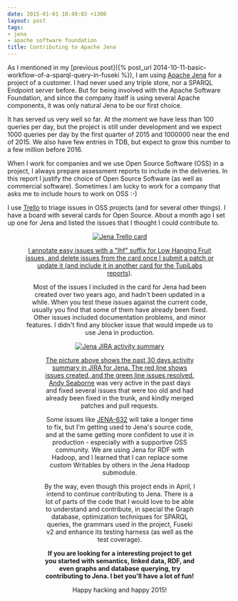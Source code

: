 ```yaml
---
date: 2015-01-01 18:49:03 +1300
layout: post
tags:
- jena
- apache software foundation
title: Contributing to Apache Jena
---
```


As I mentioned in my [previous post]({% post_url 2014-10-11-basic-workflow-of-a-sparql-query-in-fuseki %}), 
I am using [Apache Jena](http://jena.apache.org) for a project of a customer. I had never used 
any triple store, nor a SPARQL Endpoint server before. But for being involved with the Apache 
Software Foundation, and since the company itself is using several Apache components, it was only 
natural Jena to be our first choice.

It has served us very well so far. At the moment we have less than 100 queries per day, but the 
project is still under development and we expect 1000 queries per day by the first quarter of 
2015 and 1000000 near the end of 2015. We also have few entries in TDB, but expect to grow this 
number to a few million before 2016.

When I work for companies and we use Open Source Software (OSS) in a project, I always 
prepare assessment reports to include in the deliveries. In this report I justify the choice 
of Open Source Software (as well as commercial software). Sometimes I 
am lucky to work for a company that asks me to include hours to work on OSS :-)

I use [Trello](https://trello.com) to triage issues in OSS projects (and for several other 
things). I have a board with several cards for Open Source. About a month ago I set up one 
for Jena and listed the issues that I thought I could contribute to. 

<div class='row'>
<div class="span6 offset3" style='text-align: center;'>
<figure>
<a href="{{assets.jena_trello}}" rel="prettyPhoto" class="thumbnail" title="Jena Trello card">
<img src="{{assets.jena_trello}}" alt="Jena Trello card" />


I annotate easy issues with a "lhf" suffix for Low Hanging Fruit issues, and delete issues from 
the card once I submit a patch or update it (and include it in another card for the 
[TupiLabs reports](https://tupilabs.github.io/tag/tupilabs-report/)).

Most of the issues I included in the card for Jena had been created over two years ago, and hadn't 
been updated in a while. When you test these issues against the current code, usually you find that 
some of them have already been fixed. Other issues included documentation problems, and minor features. I didn't find any blocker issue that would impede us to use Jena in production.

<div class='row'>
<div class="span6 offset3" style='text-align: center;'>
<figure>
<a href="{{assets.jena_jira}}" rel="prettyPhoto" class="thumbnail" title="Jena JIRA activity summary">
<img src="{{assets.jena_jira}}" alt="Jena JIRA activity summary" />


The picture above shows the past 30 days activity summary in JIRA for Jena. The red line shows 
issues created, and the green line issues resolved. [Andy Seaborne](https://github.com/afs) 
was very active in the past days and fixed several issues that were too old and had already been fixed in the trunk, and kindly merged patches and pull requests.

Some issues like [JENA-632](https://issues.apache.org/jira/browse/JENA-632) will take a 
longer time to fix, but I'm getting used to Jena's source code, and at the same getting more 
confident to use it in production - especially with a supportive OSS community. We are using 
Jena for RDF with Hadoop, and I learned that I can replace some custom Writables by others 
in the Jena Hadoop submodule.

By the way, even though this project ends in April, I intend to continue contributing to Jena. 
There is a lot of parts of the code that I would love to be able to understand and contribute, 
in special the Graph database, optimization techniques for SPARQL queries, the grammars used 
in the project, Fuseki v2 and enhance its testing harness (as well as the test coverage).

**If you are looking for a interesting project to get you started with semantics, linked data, 
RDF, and even graphs and database querying, try contributing to Jena. I bet you'll have a lot 
of fun!**

Happy hacking and happy 2015!

